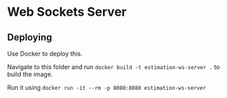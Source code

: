 # Web Sockets Server

## Deploying

Use Docker to deploy this.

Navigate to this folder and run `docker build -t estimation-ws-server .` to build the image.

Run it using `docker run -it --rm -p 8080:8080 estimation-ws-server`